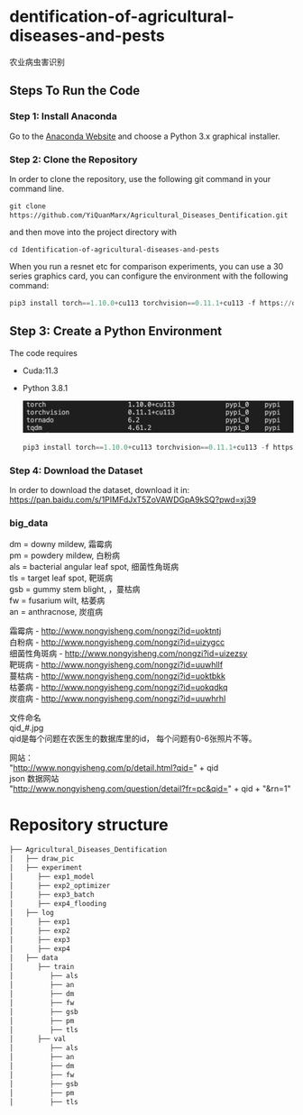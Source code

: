 # dentification-of-agricultural-diseases-and-pests 
 农业病虫害识别

## Steps To Run the Code
### Step 1: Install Anaconda
Go to the [Anaconda Website](https://www.anaconda.com/products/distribution) and choose a Python 3.x graphical installer.

### Step 2: Clone the Repository
In order to clone the repository, use the following git command in your command line.
```
git clone https://github.com/YiQuanMarx/Agricultural_Diseases_Dentification.git
```
and then move into the project directory with
```
cd Identification-of-agricultural-diseases-and-pests
```
When you run a resnet etc for comparison experiments, you can use a 30 series graphics card, you can configure the environment with the following command:

```python
pip3 install torch==1.10.0+cu113 torchvision==0.11.1+cu113 -f https://download.pytorch.org/whl/cu113/torch_stable.html -i https://pypi.douban.com/simple
```

## Step 3: Create a Python Environment

The code requires

* Cuda:11.3

* Python 3.8.1

  ![imag-1](./pic/pic.png)

  ```python
  pip3 install torch==1.10.0+cu113 torchvision==0.11.1+cu113 -f https://download.pytorch.org/whl/cu113/torch_stable.html -i https://pypi.douban.com/simple
  ```

### Step 4: Download the Dataset

In order to download the dataset, download it in: https://pan.baidu.com/s/1PIMFdJxT5ZoVAWDGpA9kSQ?pwd=xj39 

### big_data
dm = downy mildew, 霜霉病  
pm = powdery mildew, 白粉病  
als = bacterial angular leaf spot, 细菌性角斑病  
tls = target leaf spot, 靶斑病  
gsb = gummy stem blight, ，蔓枯病  
fw = fusarium wilt, 枯萎病  
an = anthracnose, 炭疽病  

霜霉病 - http://www.nongyisheng.com/nongzi?id=uoktntj  
白粉病 - http://www.nongyisheng.com/nongzi?id=uizygcc  
细菌性角斑病 - http://www.nongyisheng.com/nongzi?id=uizezsy  
靶斑病 - http://www.nongyisheng.com/nongzi?id=uuwhllf  
蔓枯病 - http://www.nongyisheng.com/nongzi?id=uoktbkk  
枯萎病 - http://www.nongyisheng.com/nongzi?id=uokqdkq  
炭疽病 - http://www.nongyisheng.com/nongzi?id=uuwhrhl  

文件命名  
qid_#.jpg  
qid是每个问题在农医生的数据库里的id， 每个问题有0-6张照片不等。  

网站：  
"http://www.nongyisheng.com/p/detail.html?qid=" + qid  
json 数据网站  
"http://www.nongyisheng.com/question/detail?fr=pc&qid=" + qid + "&rn=1"  

# Repository structure

```
├── Agricultural_Diseases_Dentification
│   ├── draw_pic
│   ├── experiment
│      ├── exp1_model
│      ├── exp2_optimizer
│      ├── exp3_batch
│      ├── exp4_flooding
│   ├── log
│      ├── exp1
│      ├── exp2
│      ├── exp3
│      ├── exp4
│   ├── data
│      ├── train
│         ├── als
│         ├── an
│         ├── dm
│         ├── fw
│         ├── gsb
│         ├── pm
│         ├── tls
│      ├── val
│         ├── als
│         ├── an
│         ├── dm
│         ├── fw
│         ├── gsb
│         ├── pm
│         ├── tls
```
